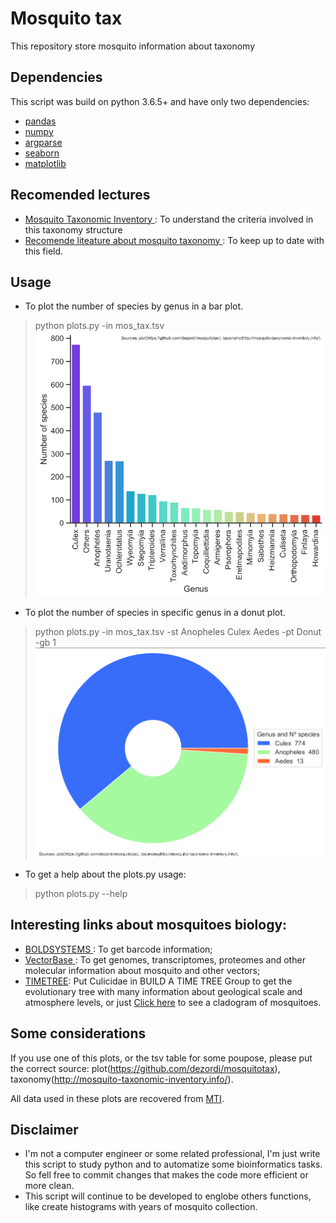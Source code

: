 # Mosquito tax

This repository store mosquito information about taxonomy 

## Dependencies

This script was build on python 3.6.5+ and have only two dependencies:

- [pandas](https://docs.python.org/3/library/argparse.html)
- [numpy](https://docs.python.org/3/library/argparse.html)
- [argparse](https://docs.python.org/3/library/argparse.html)
- [seaborn](https://docs.python.org/3/library/argparse.html)
- [matplotlib](https://docs.python.org/3/library/argparse.html)



## Recomended lectures
- [Mosquito Taxonomic Inventory ](http://mosquito-taxonomic-inventory.info/valid-species-list): To understand the criteria involved in this taxonomy structure
- [Recomende liteature about mosquito taxonomy ](http://mosquito-taxonomic-inventory.info/biblio): To keep up to date with this field.



## Usage
- To plot the number of species by genus in a bar plot.
> python plots.py -in mos_tax.tsv
![](img_eg/bar_plot.png)

- To plot the number of species in specific genus in a donut plot.
> python plots.py -in mos_tax.tsv -st Anopheles Culex Aedes -pt Donut -gb 1
![](img_eg/donut_plot.png)

- To get a help about the plots.py usage:
> python plots.py --help

## Interesting links about mosquitoes biology:
- [BOLDSYSTEMS ](https://www.boldsystems.org/index.php/Public_BINSearch?searchtype=records): To get barcode information;
- [VectorBase ](https://www.vectorbase.org/): To get genomes, transcriptomes, proteomes and other molecular information about mosquito and other vectors;
- [TIMETREE](http://www.timetree.org/): Put Culicidae in BUILD A TIME TREE Group to get the evolutionary tree with many information about geological scale and atmosphere levels, or just [Click here](https://itol.embl.de/tree/45462207268791593800428#) to see a cladogram of mosquitoes.


## Some considerations
If you use one of this plots, or the tsv table for some poupose, please put the correct source: plot(https://github.com/dezordi/mosquitotax), taxonomy(http://mosquito-taxonomic-inventory.info/).

All data used in these plots are recovered from [MTI](http://mosquito-taxonomic-inventory.info/sites/mosquito-taxonomic-inventory.info/files/Valid%20Species%20List_77.pdf).

## Disclaimer

- I'm not a computer engineer or some related professional, I'm just write this script to study python and to automatize some bioinformatics tasks. So fell free to commit changes that makes the code more efficient or more clean.
- This script will continue to be developed to englobe others functions, like create histograms with years of mosquito collection.